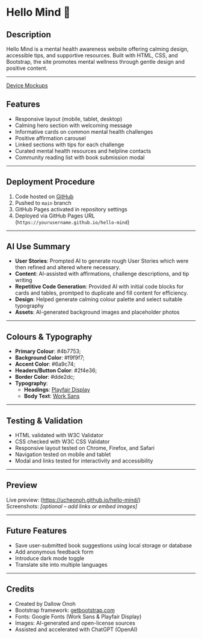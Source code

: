 # Hello Mind 🌿

## Description
Hello Mind is a mental health awareness website offering calming design, accessible tips, and supportive resources. Built with HTML, CSS, and Bootstrap, the site promotes mental wellness through gentle design and positive content.

---

 [Device Mockups](assets/images/mockups.png)

## Features
- Responsive layout (mobile, tablet, desktop)
- Calming hero section with welcoming message
- Informative cards on common mental health challenges
- Positive affirmation carousel
- Linked sections with tips for each challenge
- Curated mental health resources and helpline contacts
- Community reading list with book submission modal

---

## Deployment Procedure
1. Code hosted on [GitHub](https://github.com/)
2. Pushed to `main` branch
3. GitHub Pages activated in repository settings
4. Deployed via GitHub Pages URL (`https://yourusername.github.io/hello-mind`)

---

## AI Use Summary
- **User Stories**: Prompted AI to generate rough User Stories which were then refined and altered where necessary.
- **Content**: AI-assisted with affirmations, challenge descriptions, and tip writing
- **Repetitive Code Generation**: Provided AI with initial code blocks for cards and tables, promtped to duplicate and fill content for efficiency.
- **Design**: Helped generate calming colour palette and select suitable typography
- **Assets**: AI-generated background images and placeholder photos



---

## Colours & Typography
 - **Primary Colour**: #4b7753;
 - **Background Color**: #f9f9f7;
  - **Accent Color**: #6a9c74;
  - **Headers/Button Color**: #2f4e36;
  - **Border Color**: #dde2dc;
- **Typography**:
  - **Headings**: [Playfair Display](https://fonts.google.com/specimen/Playfair+Display)
  - **Body Text**: [Work Sans](https://fonts.google.com/specimen/Work+Sans)

---

## Testing & Validation
-  HTML validated with W3C Validator
-  CSS checked with W3C CSS Validator
-  Responsive layout tested on Chrome, Firefox, and Safari
-  Navigation tested on mobile and tablet
-  Modal and links tested for interactivity and accessibility

---

## Preview
Live preview: (https://ucheonoh.github.io/hello-mind/)  
Screenshots: *[optional – add links or embed images]*

---

## Future Features
- Save user-submitted book suggestions using local storage or database
- Add anonymous feedback form
- Introduce dark mode toggle
- Translate site into multiple languages

---

## Credits
- Created by Dallow Onoh
- Bootstrap framework: [getbootstrap.com](https://getbootstrap.com)
- Fonts: Google Fonts (Work Sans & Playfair Display)
- Images: AI-generated and open-license sources
- Assisted and accelerated with ChatGPT (OpenAI)

